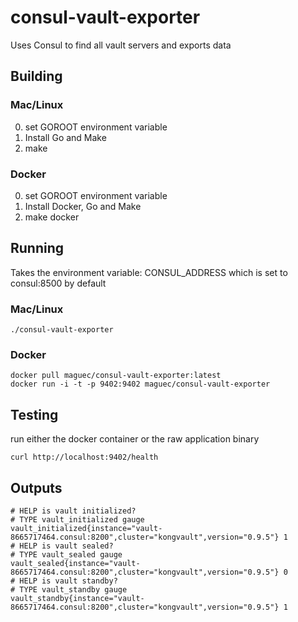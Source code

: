 # consul-vault-exporter

Uses Consul to find all vault servers and exports data

## Building

### Mac/Linux

0) set GOROOT environment variable
1) Install Go and Make
2) make

### Docker

0) set GOROOT environment variable
1) Install Docker, Go and Make
2) make docker


## Running

Takes the environment variable: CONSUL_ADDRESS which is set to consul:8500 by default

### Mac/Linux

```
./consul-vault-exporter
```

### Docker

```
docker pull maguec/consul-vault-exporter:latest
docker run -i -t -p 9402:9402 maguec/consul-vault-exporter
```

## Testing

run either the docker container or the raw application binary

```
curl http://localhost:9402/health
```

## Outputs
```
# HELP is vault initialized?
# TYPE vault_initialized gauge
vault_initialized{instance="vault-8665717464.consul:8200",cluster="kongvault",version="0.9.5"} 1
# HELP is vault sealed?
# TYPE vault_sealed gauge
vault_sealed{instance="vault-8665717464.consul:8200",cluster="kongvault",version="0.9.5"} 0
# HELP is vault standby?
# TYPE vault_standby gauge
vault_standby{instance="vault-8665717464.consul:8200",cluster="kongvault",version="0.9.5"} 1
```
